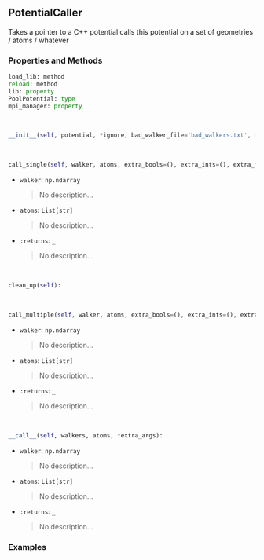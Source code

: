 ## <a id="RynLib.PlzNumbers.PotentialCaller.PotentialCaller">PotentialCaller</a>
Takes a pointer to a C++ potential calls this potential on a set of geometries / atoms / whatever

### Properties and Methods
```python
load_lib: method
reload: method
lib: property
PoolPotential: type
mpi_manager: property
```
<a id="RynLib.PlzNumbers.PotentialCaller.PotentialCaller.__init__">&nbsp;</a>
```python
__init__(self, potential, *ignore, bad_walker_file='bad_walkers.txt', mpi_manager=None, raw_array_potential=None, vectorized_potential=False, error_value=10000000000.0, fortran_potential=False, transpose_call=None): 
```

<a id="RynLib.PlzNumbers.PotentialCaller.PotentialCaller.call_single">&nbsp;</a>
```python
call_single(self, walker, atoms, extra_bools=(), extra_ints=(), extra_floats=()): 
```

- `walker`: `np.ndarray`
    >No description...
- `atoms`: `List[str]`
    >No description...
- `:returns`: `_`
    >No description...

<a id="RynLib.PlzNumbers.PotentialCaller.PotentialCaller.clean_up">&nbsp;</a>
```python
clean_up(self): 
```

<a id="RynLib.PlzNumbers.PotentialCaller.PotentialCaller.call_multiple">&nbsp;</a>
```python
call_multiple(self, walker, atoms, extra_bools=(), extra_ints=(), extra_floats=()): 
```

- `walker`: `np.ndarray`
    >No description...
- `atoms`: `List[str]`
    >No description...
- `:returns`: `_`
    >No description...

<a id="RynLib.PlzNumbers.PotentialCaller.PotentialCaller.__call__">&nbsp;</a>
```python
__call__(self, walkers, atoms, *extra_args): 
```

- `walker`: `np.ndarray`
    >No description...
- `atoms`: `List[str]`
    >No description...
- `:returns`: `_`
    >No description...

### Examples
